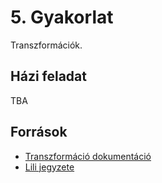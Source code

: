 # 5. Gyakorlat

Transzformációk.

## Házi feladat
TBA

## Források
- [Transzformáció dokumentáció](https://docs.google.com/document/d/1qozUtQ-LduxbJ2pMp0SiTe8RsMtogAbA9S-tcLLrcnY)
- [Lili jegyzete](TBA)